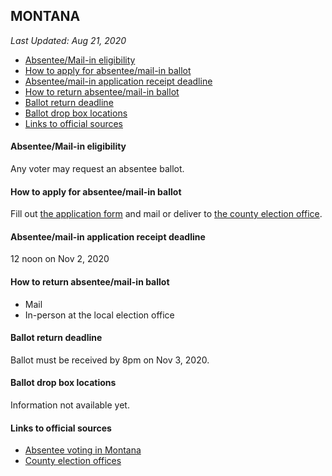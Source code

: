 ## MONTANA

*Last Updated: Aug 21, 2020*

* [Absentee/Mail-in eligibility](#absenteemail-in-eligibility)
* [How to apply for absentee/mail-in ballot](#how-to-apply-for-absenteemail-in-ballot)
* [Absentee/mail-in application receipt deadline](#absenteemail-in-application-receipt-deadline)
* [How to return absentee/mail-in ballot](#how-to-return-absenteemail-in-ballot)
* [Ballot return deadline](#ballot-return-deadline)
* [Ballot drop box locations](#ballot-drop-box-locations)
* [Links to official sources](#links-to-official-sources)


#### Absentee/Mail-in eligibility
Any voter may request an absentee ballot.


#### How to apply for absentee/mail-in ballot
Fill out [the application form](https://sosmt.gov/Portals/142/Elections/Forms/Application-for-Absentee-Ballot.pdf) and mail or deliver to [the county election office](https://sosmt.gov/Portals/142/Elections/Forms/electionadministrators.pdf).


#### Absentee/mail-in application receipt deadline
12 noon on Nov 2, 2020


#### How to return absentee/mail-in ballot
* Mail
* In-person at the local election office


#### Ballot return deadline
Ballot must be received by 8pm on Nov 3, 2020.


#### Ballot drop box locations
Information not available yet.


#### Links to official sources
* [Absentee voting in Montana](https://sosmt.gov/elections/absentee/)
* [County election offices](https://sosmt.gov/Portals/142/Elections/Forms/electionadministrators.pdf)
